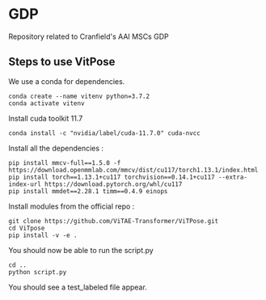 # GDP
Repository related to Cranfield's AAI MSCs GDP

## Steps to use VitPose

We use a conda for dependencies.
```
conda create --name vitenv python=3.7.2
conda activate vitenv
```
Install cuda toolkit 11.7
```
conda install -c "nvidia/label/cuda-11.7.0" cuda-nvcc 
```
Install all the dependencies : 
```
pip install mmcv-full==1.5.0 -f https://download.openmmlab.com/mmcv/dist/cu117/torch1.13.1/index.html
pip install torch==1.13.1+cu117 torchvision==0.14.1+cu117 --extra-index-url https://download.pytorch.org/whl/cu117
pip install mmdet==2.28.1 timm==0.4.9 einops
```
Install modules from the official repo : 
```
git clone https://github.com/ViTAE-Transformer/ViTPose.git
cd ViTpose
pip install -v -e . 
```

You should now be able to run the script.py 
```
cd ..
python script.py
```

You should see a test_labeled file appear.

